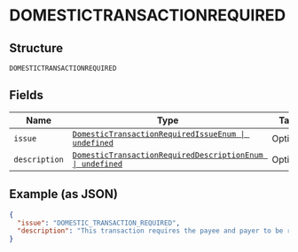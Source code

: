 
# DOMESTICTRANSACTIONREQUIRED

## Structure

`DOMESTICTRANSACTIONREQUIRED`

## Fields

| Name | Type | Tags | Description |
|  --- | --- | --- | --- |
| `issue` | [`DomesticTransactionRequiredIssueEnum \| undefined`](../../doc/models/domestic-transaction-required-issue-enum.md) | Optional | - |
| `description` | [`DomesticTransactionRequiredDescriptionEnum \| undefined`](../../doc/models/domestic-transaction-required-description-enum.md) | Optional | - |

## Example (as JSON)

```json
{
  "issue": "DOMESTIC_TRANSACTION_REQUIRED",
  "description": "This transaction requires the payee and payer to be resident in the same country, a domestic transaction is required to create this payment."
}
```

